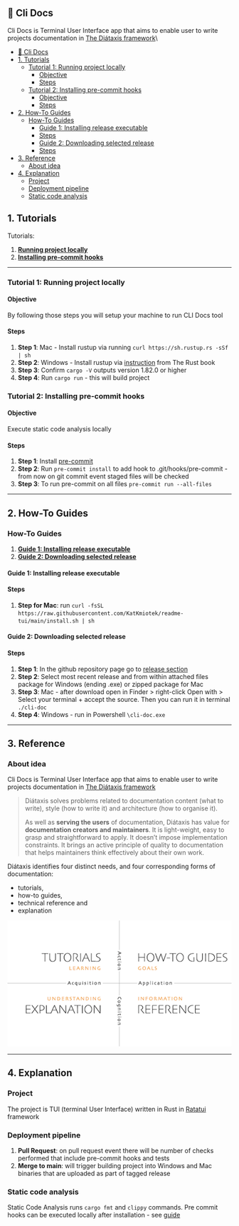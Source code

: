 ## 📝 Cli Docs
Cli Docs is Terminal User Interface app that aims to enable user to write projects documentation in [The Diátaxis framework](https://diataxis.fr/)\
- [📝 Cli Docs](#-cli-docs)
- [1. Tutorials](#1-tutorials)
  - [Tutorial 1: Running project locally](#tutorial-1-running-project-locally)
    - [Objective](#objective)
    - [Steps](#steps)
  - [Tutorial 2: Installing pre-commit hooks](#tutorial-2-installing-pre-commit-hooks)
    - [Objective](#objective-1)
    - [Steps](#steps-1)
- [2. How-To Guides](#2-how-to-guides)
  - [How-To Guides](#how-to-guides)
    - [Guide 1: Installing release executable](#guide-1-installing-release-executable)
    - [Steps](#steps-2)
    - [Guide 2: Downloading selected release](#guide-2-downloading-selected-release)
    - [Steps](#steps-3)
- [3. Reference](#3-reference)
  - [About idea](#about-idea)
- [4. Explanation](#4-explanation)
  - [Project](#project)
  - [Deployment pipeline](#deployment-pipeline)
  - [Static code analysis](#static-code-analysis)


## 1. Tutorials

Tutorials:
1. **[Running project locally](#tutorial-1-local-setup)**
2. **[Installing pre-commit hooks](#tutorial-2-installing-pre-commit-hooks)**

---

### Tutorial 1: Running project locally

#### Objective
By following those steps you will setup your machine to run CLI Docs tool

#### Steps
1. **Step 1**: Mac - Install rustup via running `curl https://sh.rustup.rs -sSf | sh`
2. **Step 2**: Windows - Install rustup via [instruction](https://doc.rust-lang.org/cargo/getting-started/installation.html) from The Rust book
3. **Step 3**: Confirm `cargo -V` outputs version 1.82.0 or higher
4. **Step 4**: Run `cargo run` - this will build project

### Tutorial 2: Installing pre-commit hooks

#### Objective
Execute static code analysis locally

#### Steps
1. **Step 1**: Install [pre-commit]()
2. **Step 2**: Run `pre-commit install` to add hook to .git/hooks/pre-commit - from now on git commit event staged files will be checked
3. **Step 3**: To run pre-commit on all files `pre-commit run --all-files`

---
## 2. How-To Guides

### How-To Guides
1. **[Guide 1: Installing release executable](#guide-1-installing-release-executable)**
2. **[Guide 2: Downloading selected release](#guide-2-downloading-selected-release)**

#### Guide 1: Installing release executable

#### Steps
1. **Step for Mac**: run `curl -fsSL https://raw.githubusercontent.com/KatKmiotek/readme-tui/main/install.sh | sh`

#### Guide 2: Downloading selected release

#### Steps
1. **Step 1**: In the github repository page go to [release section](https://github.com/KatKmiotek/readme-tui/releases)
2. **Step 2**: Select most recent release and from within attached files package for Windows (ending .exe) or zipped package for Mac
3. **Step 3**: Mac - after download open in Finder > right-click Open with > Select your terminal + accept the source. Then you can run it in terminal `./cli-doc`
4. **Step 4**: Windows - run in Powershell `\cli-doc.exe`
---
## 3. Reference
### About idea
Cli Docs is Terminal User Interface app that aims to enable user to write projects documentation in [The Diátaxis framework](https://diataxis.fr/)

> Diátaxis solves problems related to documentation content (what to write), style (how to write it) and architecture (how to organise it).
>
>As well as **serving the users** of documentation, Diátaxis has value for **documentation creators and maintainers**. It is light-weight, easy to grasp and straightforward to apply. It doesn’t impose implementation constraints. It brings an active principle of quality to documentation that helps maintainers think effectively about their own work.

Diátaxis identifies four distinct needs, and four corresponding forms of documentation:
 - tutorials,
 - how-to guides,
 - technical reference and
 - explanation


![framework diagram](./framework.png)

---
## 4. Explanation

### Project
The project is TUI (terminal User Interface) written in Rust in [Ratatui](https://ratatui.rs/) framework

### Deployment pipeline
1. **Pull Request**: on pull request event there will be number of checks performed that include pre-commit hooks and tests
2. **Merge to main**: will trigger building project into Windows and Mac binaries that are uploaded as part of tagged release

### Static code analysis
Static Code Analysis runs `cargo fmt` and `clippy` commands.
Pre commit hooks can be executed locally after installation - see [guide](#tutorial-2-installing-pre-commit-hooks)

